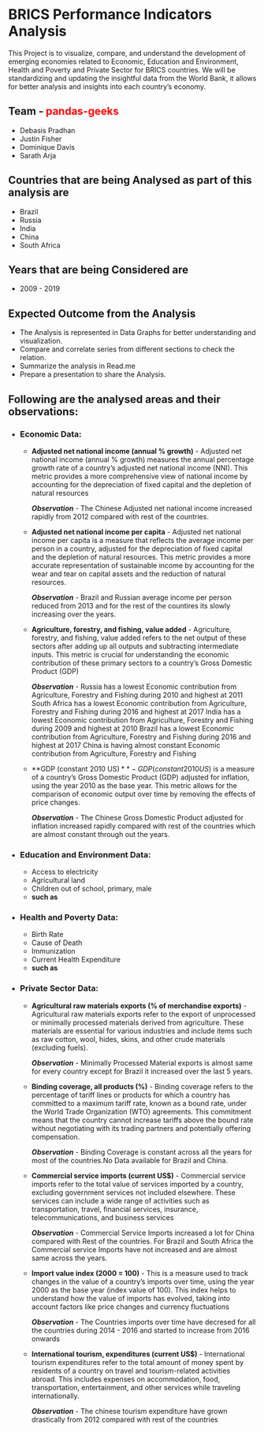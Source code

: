 # BRICS Performance Indicators Analysis 
  This Project is to visualize, compare, and understand the development of emerging economies related to Economic, Education and Environment, Health and Poverty and Private Sector for BRICS countries. We will be standardizing and updating the insightful data from the World Bank, it allows for better analysis and insights into each country’s economy. 
  
## Team - <span style="color:red;">pandas-geeks</span>
  * Debasis Pradhan
  * Justin Fisher
  * Dominique Davis
  * Sarath Arja

## Countries that are being Analysed as part of this analysis are

 * Brazil
 * Russia
 * India
 * China
 * South Africa

## Years that are being Considered are 

 * 2009 - 2019

## Expected Outcome from the Analysis
 * The Analysis is represented in Data Graphs for better understanding and visualization.
 * Compare and correlate series from different sections to check the relation.
 * Summarize the analysis in Read.me
 * Prepare a presentation to share the Analysis.


## Following are the analysed areas and their observations:

  * ### Economic Data:
     * **Adjusted net national income (annual % growth)** - 
            Adjusted net national income (annual % growth) measures the annual percentage growth rate of a country’s adjusted net national income (NNI). This metric provides a more comprehensive view of national income by accounting for the depreciation of fixed capital and the depletion of natural resources

         ***Observation*** - The Chinese Adjusted net national income increased rapidly from 2012 compared with rest of the countries.

     * **Adjusted net national income per capita** -
            Adjusted net national income per capita is a measure that reflects the average income per person in a country, adjusted for the depreciation of fixed capital and the depletion of natural resources. This metric provides a more accurate representation of sustainable income by accounting for the wear and tear on capital assets and the reduction of natural resources.

         ***Observation*** - Brazil and Russian average income per person reduced from 2013 and for the rest of the countires its slowly increasing over the years.

     * **Agriculture, forestry, and fishing, value added** -
            Agriculture, forestry, and fishing, value added refers to the net output of these sectors after adding up all outputs and subtracting intermediate inputs. This metric is crucial for understanding the economic contribution of these primary sectors to a country’s Gross Domestic Product (GDP)

         ***Observation*** - Russia has a lowest Economic contribution from Agriculture, Forestry and Fishing during 2010 and highest at 2011
                             South Africa has a lowest Economic contribution from Agriculture, Forestry and Fishing during 2016 and highest at 2017
                             India has a lowest Economic contribution from Agriculture, Forestry and Fishing during 2009 and highest at 2010
                             Brazil has a lowest Economic contribution from Agriculture, Forestry and Fishing during 2016 and highest at 2017
                             China is having almost constant Economic contribution from Agriculture, Forestry and Fishing

      * **GDP (constant 2010 US$)** - 
            GDP (constant 2010 US$) is a measure of a country’s Gross Domestic Product (GDP) adjusted for inflation, using the year 2010 as the base year. This metric allows for the comparison of economic output over time by removing the effects of price changes.

         ***Observation*** - The Chinese Gross Domestic Product adjusted for inflation increased rapidly compared with rest of the countries which are almost constant  through out the years.
     
  * ### Education and Environment Data:
     * Access to electricity
     * Agricultural land
     * Children out of school, primary, male
     * **such as**
  * ### Health and Poverty Data: 
     * Birth Rate
     * Cause of Death
     * Immunization
     * Current Health Expenditure
     * **such as**
  * ### Private Sector Data:
     * **Agricultural raw materials exports (% of merchandise exports)** - 
            Agricultural raw materials exports refer to the export of unprocessed or minimally processed materials derived from agriculture. These materials are essential for various industries and include items such as raw cotton, wool, hides, skins, and other crude materials (excluding fuels).

         ***Observation*** - Minimally Processed Material exports is almost same for every country except for Brazil it increased over the last 5 years.

     * **Binding coverage, all products (%)** - 
            Binding coverage refers to the percentage of tariff lines or products for which a country has committed to a maximum tariff rate, known as a bound rate, under the World Trade Organization (WTO) agreements. This commitment means that the country cannot increase tariffs above the bound rate without negotiating with its trading partners and potentially offering compensation.

         ***Observation*** - Binding Coverage is constant across all the years for most of the countries.No Data available for Brazil and China.

     * **Commercial service imports (current US$)** - 
            Commercial service imports refer to the total value of services imported by a country, excluding government services not included elsewhere. These services can include a wide range of activities such as transportation, travel, financial services, insurance, telecommunications, and business services

         ***Observation*** - Commercial Service Imports increased a lot for China compared with Rest of the countries.
            For Brazil and South Africa the Commercial service Imports have not increased and are almost same across the years.

     * **Import value index (2000 = 100)** - 
            This is a measure used to track changes in the value of a country’s imports over time, using the year 2000 as the base year (index value of 100). This index helps to understand how the value of imports has evolved, taking into account factors like price changes and currency fluctuations

         ***Observation*** - The Countries imports over time have decresed for all the countries during 2014 - 2016 and started to increase from 2016 onwards 

     * **International tourism, expenditures (current US$)** - 
            International tourism expenditures refer to the total amount of money spent by residents of a country on travel and tourism-related activities abroad. This includes expenses on accommodation, food, transportation, entertainment, and other services while traveling internationally.

         ***Observation*** - The chinese tourism expenditure have grown drastically from 2012 compared with rest of the countries
    
